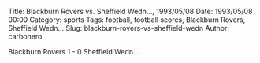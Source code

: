 Title: Blackburn Rovers vs. Sheffield Wedn…, 1993/05/08
Date: 1993/05/08 00:00
Category: sports
Tags: football, football scores, Blackburn Rovers, Sheffield Wedn…
Slug: blackburn-rovers-vs-sheffield-wedn
Author: carbonero


Blackburn Rovers 1 - 0 Sheffield Wedn…
